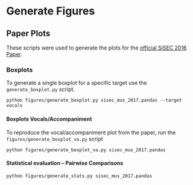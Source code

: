 # Generate Figures

## Paper Plots

These scripts were used to generate the plots for the [official SiSEC 2016 Paper](https://link.springer.com/chapter/10.1007%2F978-3-319-53547-0_31).

### Boxplots

To generate a single boxplot for a specific target use the `generate_boxplot.py` script.

```
python figures/generate_boxplot.py sisec_mus_2017.pandas --target vocals
```

#### Boxplots Vocals/Accompaniment

To reproduce the vocal/accompaniment plot from the paper, run the `figures/generate_boxplot_va.py` script

```
python figures/generate_boxplot_va.py sisec_mus_2017.pandas
```

#### Statistical evaluation – Pairwise Comparisons

```
python figures/generate_stats.py sisec_mus_2017.pandas
```

